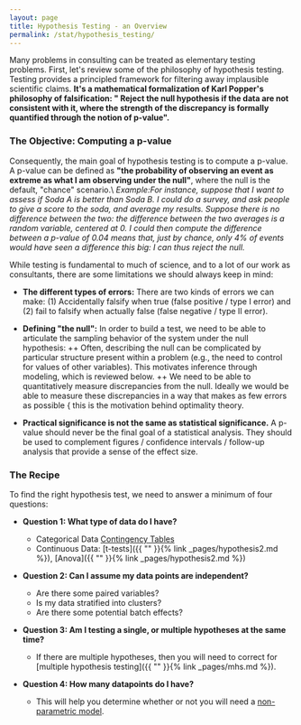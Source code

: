 ```yaml
---
layout: page
title: Hypothesis Testing - an Overview
permalink: /stat/hypothesis_testing/
---
```


Many problems in consulting can be treated as elementary testing problems.
First, let's review some of the philosophy of hypothesis testing. Testing provides a principled framework for filtering away implausible scientific claims.
 __It's a mathematical formalization of Karl Popper's philosophy of falsification: " Reject the null hypothesis if the data are not consistent with it, where
the strength of the discrepancy is formally quantified through the notion of p-value".__


### The Objective: Computing a p-value

Consequently, the main goal of hypothesis testing is to compute a p-value. A p-value can be defined as __"the probability of observing an event as extreme as what I am observing under the null"__, where the null is the default, "chance" scenario.\\
*Example:For instance, suppose that I want to assess if Soda A is better than Soda B. I could do a survey, and ask people to give a score to the soda, and average my results. Suppose there is no difference between the two: the difference between the two averages is a random variable, centered at 0. I could then compute the difference between a p-value of 0.04 means that, just by chance, only 4% of events would have seen a difference this big: I can thus reject the null.* 

While testing is fundamental to much of science, and to a lot of our work as
consultants, there are some limitations we should always keep in mind:
+ __The different types of errors:__  There are two kinds of errors we can make: (1) Accidentally falsify when
true (false positive / type I error) and (2) fail to falsify when actually false
(false negative / type II error).

+ __Defining "the null":__ In order to build a test, we need to be able to articulate the sampling behavior of the system
under the null hypothesis:
++ Often, describing the null can be complicated by particular structure
present within a problem (e.g., the need to control for values of other
variables). This motivates inference through modeling, which is reviewed
below.
++ We need to be able to quantitatively measure discrepancies from the null.
Ideally we would be able to measure these discrepancies in a way that
makes as few errors as possible { this is the motivation behind optimality
theory.
+ __Practical significance is not the same as statistical significance.__ A p-value
should never be the final goal of a statistical analysis. They should be
used to complement figures / confidence intervals / follow-up analysis
that provide a sense of the effect size.






### The Recipe




To find the right hypothesis test, we need to answer a minimum of four questions:


+ __Question 1: What type of data do I have?__
    + Categorical Data [Contingency Tables]()
    + Continuous Data: [t-tests]({{ "" }}{% link _pages/hypothesis2.md %}), [Anova]({{ "" }}{% link _pages/hypothesis2.md %})


+ __Question 2:  Can I assume my data points are independent?__
  + Are there some paired variables?
  + Is my data stratified into clusters?
  + Are there some potential batch effects? 

+ __Question 3:  Am I testing a single, or multiple hypotheses at the same time?__
  + If there are multiple hypotheses, then you will need to correct for [multiple hypothesis testing]({{ "" }}{% link _pages/mhs.md %}).

+ __Question 4:  How many datapoints do I have?__
  + This will help you determine whether or not you will need a [non-parametric model]().



